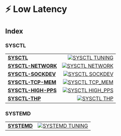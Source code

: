 # ⚡ Low Latency

## Index

### SYSCTL

<table width="100%">
  <tr>
    <td valign="middle" align="left"><a href="SYSCTL.md"><b>SYSCTL</b></a></td>
    <td valign="middle" align="right"><a href="SYSCTL.md"><img alt="SYSCTL TUNING" src="https://img.shields.io/badge/TUNING-0ea5e9?style=for-the-badge&logo=linux&logoColor=white"></a></td>
  </tr>
  <tr>
    <td valign="middle" align="left"><a href="SYSCTL-NETWORK.md"><b>SYSCTL-NETWORK</b></a></td>
    <td valign="middle" align="right"><a href="SYSCTL-NETWORK.md"><img alt="SYSCTL NETWORK" src="https://img.shields.io/badge/NETWORK-22c55e?style=for-the-badge&logo=linux&logoColor=white"></a></td>
  </tr>
  <tr>
    <td valign="middle" align="left"><a href="SYSCTL-SOCKDEV.md"><b>SYSCTL-SOCKDEV</b></a></td>
    <td valign="middle" align="right"><a href="SYSCTL-SOCKDEV.md"><img alt="SYSCTL SOCKDEV" src="https://img.shields.io/badge/SOCKDEV-f59e0b?style=for-the-badge&logo=linux&logoColor=white"></a></td>
  </tr>
  <tr>
    <td valign="middle" align="left"><a href="SYSCTL-TCP-MEM.md"><b>SYSCTL-TCP-MEM</b></a></td>
    <td valign="middle" align="right"><a href="SYSCTL-TCP-MEM.md"><img alt="SYSCTL TCP_MEM" src="https://img.shields.io/badge/TCP_MEM-14b8a6?style=for-the-badge&logo=linux&logoColor=white"></a></td>
  </tr>
  <tr>
    <td valign="middle" align="left"><a href="SYSCTL-HIGH-PPS.md"><b>SYSCTL-HIGH-PPS</b></a></td>
    <td valign="middle" align="right"><a href="SYSCTL-HIGH-PPS.md"><img alt="SYSCTL HIGH_PPS" src="https://img.shields.io/badge/HIGH_PPS-ef4444?style=for-the-badge&logo=linux&logoColor=white"></a></td>
  </tr>
  <tr>
    <td valign="middle" align="left"><a href="SYSCTL-THP.md"><b>SYSCTL-THP</b></a></td>
    <td valign="middle" align="right"><a href="SYSCTL-THP.md"><img alt="SYSCTL THP" src="https://img.shields.io/badge/THP-eab308?style=for-the-badge&logo=linux&logoColor=white"></a></td>
  </tr>
</table>

### SYSTEMD

<table width="100%">
  <tr>
    <td valign="middle" align="left"><a href="SYSTEMD.md"><b>SYSTEMD</b></a></td>
    <td valign="middle" align="right"><a href="SYSTEMD.md"><img alt="SYSTEMD TUNING" src="https://img.shields.io/badge/TUNING-7c3aed?style=for-the-badge&logo=systemd&logoColor=white"></a></td>
  </tr>
</table>
